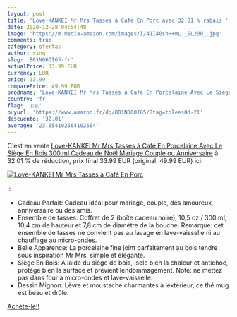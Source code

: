 ```yaml
---
layout: post
title: 'Love-KANKEI Mr Mrs Tasses à Café En Porc avec 32.01 % rabais '
date: 2020-12-28 04:54:48
image: 'https://m.media-amazon.com/images/I/41I40shH+mL._SL200_.jpg'
comments: true
category: ofertas
author: ring
slug: 'B01N06OI65-fr'
actualPrice: 33.99 EUR
currency: EUR
price: 33.99
comparePrice: 49.99 EUR
prodname: 'Love-KANKEI Mr Mrs Tasses à Café En Porcelaine Avec Le Siège En Bois  300 ml  Cadeau de Noël  Mariage  Couple ou Anniversaire'
country: 'fr'
flag: '🇫🇷'
buyurl: 'https://www.amazon.fr/dp/B01N06OI65/?tag=tolees0d-21'
descuento: '32.01'
average: '23.554102564102564'
---
```


C'est en vente [Love-KANKEI Mr Mrs Tasses à Café En Porcelaine Avec Le Siège En Bois  300 ml  Cadeau de Noël  Mariage  Couple ou Anniversaire](https://www.amazon.fr/dp/B01N06OI65/?tag=tolees0d-21)  à  32.01 % de réduction, prix final  33.99 EUR (original: 49.99 EUR) ici:

[![Love-KANKEI Mr Mrs Tasses à Café En Porc](https://m.media-amazon.com/images/I/41I40shH+mL._SL200_.jpg)](https://www.amazon.fr/dp/B01N06OI65/?tag=tolees0d-21)

ℹ️:

- Cadeau Parfait: Cadeau idéal pour mariage, couple, des amoureux, anniversaire ou des amis.
- Ensemble de tasses: Coffret de 2 (boîte cadeau noire), 10,5 oz / 300 ml, 10,4 cm de hauteur et 7,8 cm de diamètre de la bouche. Remarque: cet ensemble de tasses ne convient pas au lavage en lave-vaisselle ni au chauffage au micro-ondes.
- Belle Apparence: La porcelaine fine joint parfaitement au bois tendre sous inspiration Mr Mrs, simple et élégante.
- Siège En Bois: A laide du siège de bois, isole bien la chaleur et antichoc, protège bien la surface et prévient lendommagement. Note: ne mettez pas dans four à micro-ondes et lave-vaisselle.
- Dessin Mignon: Lèvre et moustache charmantes à lextérieur, ce thé mug est beau et drôle.

[Achète-le!!](https://www.amazon.fr/dp/B01N06OI65/?tag=tolees0d-21)
